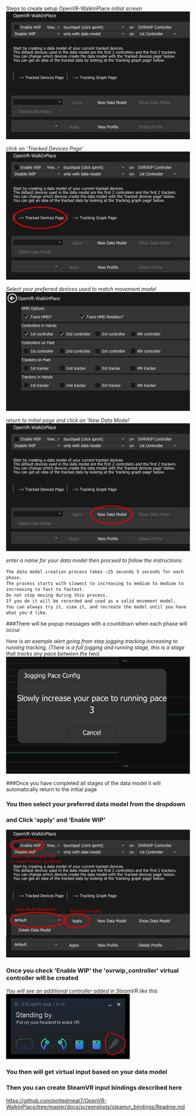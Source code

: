 Steps to create setup OpenVR-WalkInPlace
*initial screen*
![Example Screenshot](ovrwip_init.png)

*click on 'Tracked Devices Page'*
![Example Screenshot](ovrwip_step1.png)

*Select your preferred devices used to match movement model*
![Example Screenshot](ovrwip_step2.png)

*return to initial page and click on 'New Data Model'*
![Example Screenshot](ovrwip_step3.png)

*enter a name for your data model*
*then proceed to follow the instructions:*
```
The data model creation process takes ~25 seconds 5 seconds for each phase.
The process starts with slowest to increasing to medium to medium to increasing to fast to fastest.
Do not stop moving during this process.
If you do it will be recorded and used as a valid movement model.
You can always try it, view it, and recreate the model until you have what you'd like.
```


###There will be popup messages with a countdown when each phase will occur

*Here is an example alert going from step jogging tracking increasing to running tracking, (There is a full jogging and running stage, this is a stage that tracks any pace between the two)*
![Example Screenshot](ovrwip_step4.png)


###Once you have completed all stages of the data model it will automatically return to the initial page
### You then select your preferred data model from the dropdown
### and Click 'apply' and 'Enable WIP'
![Example Screenshot](ovrwip_step5.png)

### Once you check 'Enable WIP' the 'ovrwip_controller' virtual controller will be created 
*You will see an additional controller added in SteamVR like this*
![Example Screenshot](new_controller.png)

### You then will get virtual input based on your data model 
### Then you can create SteamVR input bindings described here
https://github.com/pottedmeat7/OpenVR-WalkInPlace/tree/master/docs/screenshots/steamvr_bindings/Readme.md
